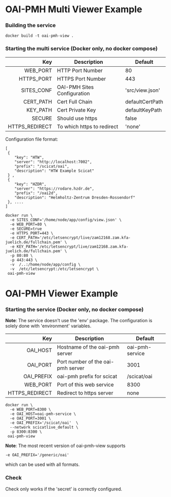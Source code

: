 # OAI-PMH Multi Viewer Example

### Building the service

```
docker build -t oai-pmh-view .
```

### Starting the multi service (Docker only, no docker compose)

Key | Description | Default
---:| ------- | ------
WEB_PORT   | HTTP Port Number| 80
HTTPS_PORT | HTTPS Port Number | 443
SITES_CONF | OAI-PMH Sites Configuration| 'src/view.json'
CERT_PATH  |Cert Full Chain| defaultCertPath 
KEY_PATH   |Cert Private Key | defaultKeyPath 
SECURE     | Should use https | false 
HTTPS_REDIRECT | To which https to redirect | 'none'

Configuration file format:
```
[
 {
    "key": "HTW",
    "server": "http://localhost:7002",
    "prefix": "/scicat/oai",
    "description": "HTW Example Scicat"
 } ,
 {
    "key": "HZDR",
    "server": "https://rodare.hzdr.de",
    "prefix": "/oai2d",
    "description": "Helmholtz-Zentrum Dresden-Rossendorf"
 }, ....
]
```

```
docker run \
  -e SITES_CONF='/home/node/app/config/view.json' \
  -e WEB_PORT=80 \
  -e SECURE=true
  -e HTTPS_PORT=443 \
  -e CERT_PATH='/etc/letsencrypt/live/zam12168.zam.kfa-juelich.de/fullchain.pem' \
  -e KEY_PATH='/etc/letsencrypt/live/zam12168.zam.kfa-juelich.de/fullchain.pem' \
  -p 80:80 \
  -p 443:443 \
  -v  /..:/home/node/app/config \
  -v  /etc/letsencrypt:/etc/letsencrypt \
 oai-pmh-view
```

# OAI-PMH Viewer Example

### Starting the service (Docker only, no docker compose)

**Note**: The service doesn't use the 'env' package. The
configuration is solely done with 'environment' variables.

Key | Description | Default
---:| ------- | ------
OAI_HOST | Hostname of the oai-pmh server | oai-pmh-service
OAI_PORT | Port number of the oai-pmh server | 3001
OAI_PREFIX | oai-pmh prefix for scicat | /scicat/oai 
WEB_PORT | Port of this web service | 8300
HTTPS_REDIRECT | Redirect to https server | none 



```
docker run \
  -e WEB_PORT=8300 \
  -e OAI_HOST=oai-pmh-service \
  -e OAI_PORT=3001 \
  -e OAI_PREFIX='/scicat/oai'  \
  --network scicatlive_default \
  -p 8300:8300 \
 oai-pmh-view
```

**Note**: The most recent version of  oai-pmh-view supports
```
-e OAI_PREFIX='/generic/oai'
```
which can be used with all formats.

### Check
Check only works if the 'secret' is correctly configured.

